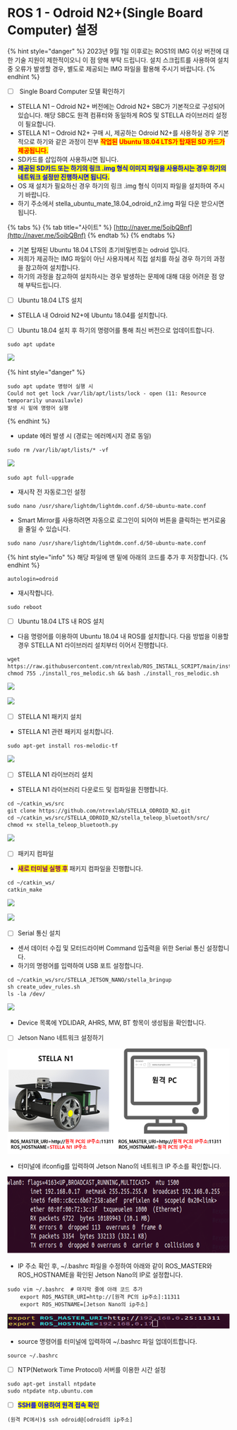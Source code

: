# ROS 1 - Odroid N2+(Single Board Computer) 설정



{% hint style="danger" %}
2023년 9월 1일 이후로는 ROS1의 IMG 이상 버전에 대한 기술 지원이 제한적이오니 이 점 양해 부탁 드립니다. 설치 스크립트를 사용하여 설치 중 오류가 발생할 경우, 별도로 제공되는 IMG 파일을 활용해 주시기 바랍니다.
{% endhint %}

* [ ] &#x20;Single Board Computer 모델 확인하기

<!---->

* STELLA N1  –  Odroid N2+ 버전에는 Odroid N2+ SBC가 기본적으로 구성되어 있습니다. 해당 SBC도 원격 컴퓨터와 동일하게 ROS 및 STELLA 라이브러리 설정이 필요합니다.
* STELLA N1 – Odroid N2+ 구매 시, 제공하는 Odroid N2+를 사용하실 경우 기본적으로 하기와 같은 과정이 전부 <mark style="color:red;">**작업된**</mark> <mark style="color:red;">**Ubuntu 18.04 LTS가 탑재된 SD 카드가 제공됩니다.**</mark>
* SD카드를 삽입하여 사용하시면 됩니다. &#x20;
* <mark style="color:blue;">**제공된 SD카드 또는 하기의 링크 .img 형식 이미지 파일을 사용하시는 경우 하기의 네트워크 설정만 진행하시면 됩니다.**</mark>
* OS 재 설치가 필요하신 경우 하기의 링크 .img 형식 이미지 파일을 설치하여 주시기 바랍니다.
* 하기 주소에서 stella\_ubuntu\_mate\_18.04\_odroid\_n2.img 파일 다운 받으시면 됩니다.

{% tabs %}
{% tab title="사이트" %}
[http://naver.me/5oibQBnf](http://naver.me/5oibQBnf)
{% endtab %}
{% endtabs %}

* 기본 탑재된 Ubuntu 18.04 LTS의 초기비밀번호는 odroid 입니다.
* 저희가 제공하는 IMG 파일이 아닌 사용자께서 직접 설치를 하실 경우 하기의 과정을 참고하여 설치합니다.
* 하기의 과정을 참고하여 설치하시는 경우 발생하는 문제에 대해 대응 어려운 점 양해 부탁드립니다.

<!---->

* [ ] Ubuntu 18.04 LTS 설치

<!---->

* STELLA 내 Odroid N2+에 Ubuntu 18.04를 설치합니다.&#x20;

<!---->

* [ ] Ubuntu 18.04 설치 후 하기의 명령어를 통해 최신 버전으로 업데이트합니다.

```
sudo apt update 
```

![](../../.gitbook/assets/ros1\_1.png)

{% hint style="danger" %}
```
sudo apt update 명렁어 실행 시 
Could not get lock /var/lib/apt/lists/lock - open (11: Resource temporarily unavailavle)
발생 시 밑에 명령어 실행
```
{% endhint %}

* update 에러 발생 시 (경로는 에러메시지 경로 동일)&#x20;

```
sudo rm /var/lib/apt/lists/* -vf
```

![](../../.gitbook/assets/ros1\_2.png)

```
sudo apt full-upgrade
```

* 재시작 전 자동로그인 설정

```
sudo nano /usr/share/lightdm/lightdm.conf.d/50-ubuntu-mate.conf
```

* Smart Mirror를 사용하려면 자동으로 로그인이 되어야  버튼을 클릭하는  번거로움을 줄일 수 있습니다.           &#x20;

```
sudo nano /usr/share/lightdm/lightdm.conf.d/50-ubuntu-mate.conf
```

{% hint style="info" %}
해당 파일에 맨 밑에 아래의 코드를 추가 후 저장합니다.   &#x20;
{% endhint %}

```
autologin=odroid
```

* 재시작합니다.   &#x20;

```
sudo reboot
```

* [ ] Ubuntu 18.04 LTS 내 ROS 설치

<!---->

* 다음 명령어를 이용하여 Ubuntu 18.04 내 ROS를 설치합니다. 다음 방법을 이용할 경우 STELLA N1 라이브러리 설치부터 이어서 진행합니다.

```
wget https://raw.githubusercontent.com/ntrexlab/ROS_INSTALL_SCRIPT/main/install_ros_melodic.sh&& chmod 755 ./install_ros_melodic.sh && bash ./install_ros_melodic.sh
```

![](../../.gitbook/assets/ros1\_3.png)

![](../../.gitbook/assets/ros1\_4.png)

* [ ] STELLA N1 패키지 설치

<!---->

* STELLA N1 관련 패키지 설치합니다.

```
sudo apt-get install ros-melodic-tf
```

![](../../.gitbook/assets/ros1\_5.png)

* [ ] STELLA N1 라이브러리 설치

<!---->

* STELLA N1 라이브러리 다운로드 및 컴파일을 진행합니다.

```
cd ~/catkin_ws/src
git clone https://github.com/ntrexlab/STELLA_ODROID_N2.git
cd ~/catkin_ws/src/STELLA_ODROID_N2/stella_teleop_bluetooth/src/
chmod +x stella_teleop_bluetooth.py
```

![](../../.gitbook/assets/ros1\_6.png)

* [ ] 패키지 컴파일

<!---->

* <mark style="color:purple;">**새로 터미널  실행  후**</mark> 패키지 컴파일을 진행합니다.

```
cd ~/catkin_ws/
catkin_make
```

![](../../.gitbook/assets/ros1\_7.png)

![](../../.gitbook/assets/ros1\_8.png)

* [ ] Serial 통신 설치

<!---->

* 센서 데이터 수집 및 모터드라이버 Command 입출력을 위한 Serial 통신 설정합니다.
* 하기의 명령어를 입력하여 USB 포트 설정합니다.

```
cd ~/catkin_ws/src/STELLA_JETSON_NANO/stella_bringup
sh create_udev_rules.sh
ls -la /dev/ 
```

![](../../.gitbook/assets/ros1\_9.png)

* Device 목록에 YDLIDAR, AHRS, MW, BT 항목이 생성됨을 확인합니다.

<!---->

* [ ] Jetson Nano 네트워크 설정하기

![ ](../../.gitbook/assets/015.png)

* 터미널에 ifconfig를 입력하여 Jetson Nano의 네트워크 IP 주소를 확인합니다.

![ ](../../.gitbook/assets/020.png)

* IP 주소 확인 후, \~/.bashrc 파일을 수정하여 아래와 같이 ROS\_MASTER와 ROS\_HOSTNAME을 확인된 Jetson Nano의 IP로 설정합니다.

```
sudo vim ~/.bashrc  # 마지막 줄에 아래 코드 추가
    export ROS_MASTER_URI=http://[원격 PC의 ip주소]:11311
    export ROS_HOSTNAME=[Jetson Nano의 ip주소]
```

![ ](../../.gitbook/assets/021.png)

* source 명령어를 터미널에 입력하여 \~/.bashrc 파일 업데이트합니다.

```
source ~/.bashrc
```

* [ ] NTP(Network Time Protocol) 서버를 이용한 시간 설정

```
sudo apt-get install ntpdate
sudo ntpdate ntp.ubuntu.com
```

* [ ] <mark style="color:blue;">**SSH를 이용하여 원격 접속 확인**</mark>

```
(원격 PC에서)$ ssh odroid@[odroid의 ip주소]
```


